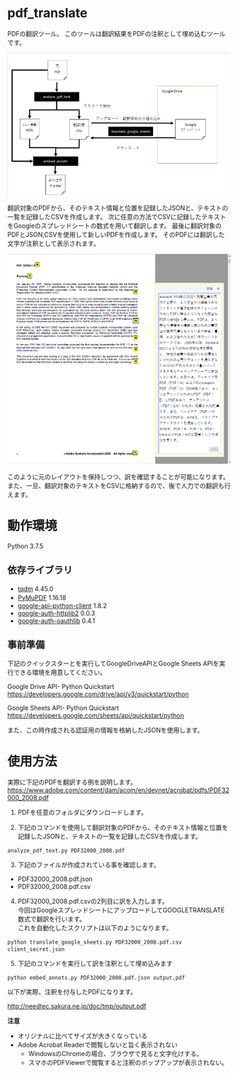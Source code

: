# pdf_translate
PDFの翻訳ツール。
このツールは翻訳結果をPDFの注釈として埋め込むツールです。

![イメージ図](doc/image.png)

翻訳対象のPDFから、そのテキスト情報と位置を記録したJSONと、テキストの一覧を記録したCSVを作成します。
次に任意の方法でCSVに記録したテキストをGoogleのスプレッドシートの数式を用いて翻訳します。
最後に翻訳対象のPDFとJSON,CSVを使用して新しいPDFを作成します。
そのPDFには翻訳した文字が注釈として表示されます。

![イメージ図](doc/output_image.png)

このように元のレイアウトを保持しつつ、訳を確認することが可能になります。
また、一旦、翻訳対象のテキストをCSVに格納するので、後で人力での翻訳も行えます。

# 動作環境
Python 3.7.5  

## 依存ライブラリ
 - [tqdm](https://pypi.org/project/tqdm/)              4.45.0　　
 - [PyMuPDF](https://pypi.org/project/PyMuPDF/)           1.16.18　　
 - [google-api-python-client](https://pypi.org/project/google-api-python-client/)   1.8.2
 - [google-auth-httplib2](https://pypi.org/project/google-auth-httplib2/) 0.0.3
 - [google-auth-oauthlib](https://pypi.org/project/google-auth-oauthlib/) 0.4.1


## 事前準備
下記のクイックスターとを実行してGoogleDriveAPIとGoogle Sheets APIを実行できる環境を用意してください。

Google Drive API- Python Quickstart
https://developers.google.com/drive/api/v3/quickstart/python

Google Sheets API- Python Quickstart
https://developers.google.com/sheets/api/quickstart/python

また、この時作成される認証用の情報を格納したJSONを使用します。


# 使用方法
 実際に下記のPDFを翻訳する例を説明します。  
 https://www.adobe.com/content/dam/acom/en/devnet/acrobat/pdfs/PDF32000_2008.pdf
 
1. PDFを任意のフォルダにダウンロードします。  
 
2. 下記のコマンドを使用して翻訳対象のPDFから、そのテキスト情報と位置を記録したJSONと、テキストの一覧を記録したCSVを作成します。

```
analyze_pdf_text.py PDF32000_2008.pdf
```

3. 下記のファイルが作成されている事を確認します。  

 - PDF32000_2008.pdf.json
 - PDF32000_2008.pdf.csv

4. PDF32000_2008.pdf.csvの2列目に訳を入力します。  
今回はGoogleスプレッドシートにアップロードしてGOOGLETRANSLATE数式で翻訳を行います。  
これを自動化したスクリプトは以下のようになります。  

```
python translate_google_sheets.py PDF32000_2008.pdf.csv client_secret.json
```


5. 下記のコマンドを実行して訳を注釈として埋め込みます  

```
python embed_annots.py PDF32000_2008.pdf.json output.pdf
```

以下が実際、注釈を付与したPDFになります。

http://needtec.sakura.ne.jp/doc/tmp/output.pdf

**注意**

 - オリジナルに比べてサイズが大きくなっている
 - Adobe Acrobat Readerで閲覧しないと旨く表示されない
   - WindowsのChromeの場合、ブラウザで見ると文字化けする。
   - スマホのPDFViewerで閲覧すると注釈のポップアップが表示されない。

